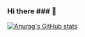 ### Hi there ### 👋

<!--
**ramirez-justin/ramirez-justin** is a ✨ _special_ ✨ repository because its `README.md` (this file) appears on your GitHub profile.

Here are some ideas to get you started:

- 🔭 I’m currently working on my bachelors in Computer Science @ Georgia State University
- 🌱 I’m currently learning more things than I can fit in my brain; mostly Java, Python, C and bash
- 👯 I’m looking to collaborate on any open source projects I can contribute towards and learn something
- 🤔 I’m looking for help with learning as much as I can 
-->

[![Anurag's GitHub stats](https://github-readme-stats.vercel.app/api?username=ramirez-justin)](https://github.com/anuraghazra/github-readme-stats)
